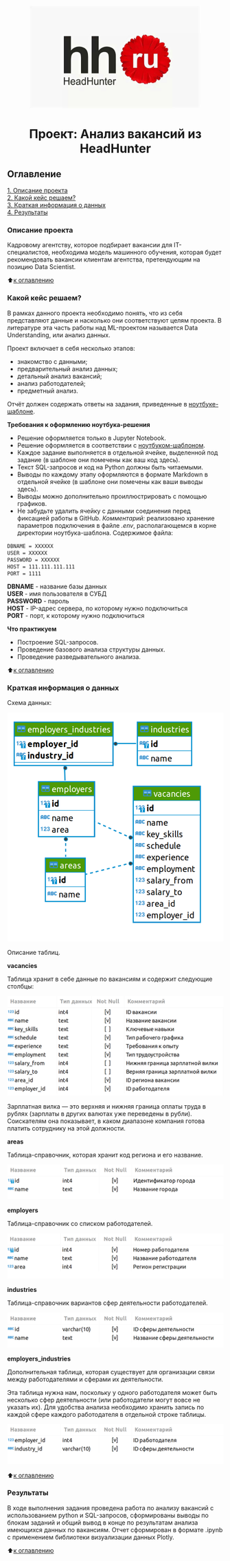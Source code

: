 <center><img src = https://raw.githubusercontent.com/AndreyRysistov/DatasetsForPandas/main/hh%20label.jpg alt="drawing" style="width:400px;"></center>

# <center>Проект: Анализ вакансий из HeadHunter</center>

## Оглавление  
[1. Описание проекта](README.md#Описание-проекта)  
[2. Какой кейс решаем?](README.md#Какой-кейс-решаем)  
[3. Краткая информация о данных](README.md#Краткая-информация-о-данных)  
[4. Результаты](README.md#Результаты)

### Описание проекта
Кадровому агентству, которое подбирает вакансии для IT-специалистов, необходима модель машинного обучения, которая будет рекомендовать вакансии клиентам агентства, претендующим на позицию Data Scientist.

:arrow_up:[к оглавлению](README.md#Оглавление)


### Какой кейс решаем?   
В рамках данного проекта необходимо понять, что из себя представляют данные и насколько они соответствуют целям проекта. В литературе эта часть работы над ML-проектом называется Data Understanding, или анализ данных.  

Проект включает в себя несколько этапов:
- знакомство с данными;
- предварительный анализ данных;
- детальный анализ вакансий;
- анализ работодателей;
- предметный анализ.

 Отчёт должен содержать ответы на задания, приведенные в [ноутбуке-шаблоне](https://lms.skillfactory.ru/asset-v1:SkillFactory+DST-3.0+28FEB2021+type@asset+block@Project_2_Ноутбук_шаблон.ipynb).

**Требования к оформлению ноутбука-решения**     
- Решение оформляется только в Jupyter Notebook.
- Решение оформляется в соответствии с [ноутбуком-шаблоном](https://lms.skillfactory.ru/asset-v1:SkillFactory+DST-3.0+28FEB2021+type@asset+block@Project_2_Ноутбук_шаблон.ipynb).
- Каждое задание выполняется в отдельной ячейке, выделенной под задание (в шаблоне они помечены как ваш код здесь).
- Текст SQL-запросов и код на Python должны быть читаемыми.
- Выводы по каждому этапу оформляются в формате Markdown в отдельной ячейке (в шаблоне они помечены как ваши выводы здесь).
- Выводы можно дополнительно проиллюстрировать с помощью графиков.
- Не забудьте удалить ячейку с данными соединения перед фиксацией работы в GitHub. *Комментарий:* реализовано хранение параметров подключения в файле *.env*, располагающемся в корне директории ноутбука-шаблона. Содержимое файла:
```
DBNAME = ХХХХХХ
USER = ХХХХХХ
PASSWORD = ХХХХХХ
HOST = 111.111.111.111
PORT = 1111
```
**DBNAME** - название базы данных  
**USER** - имя пользователя в СУБД  
**PASSWORD** - пароль  
**HOST** - IP-адрес сервера, по которому нужно подключиться  
**PORT** - порт, к которому нужно подключиться  

**Что практикуем**
- Построение SQL-запросов.
- Проведение базового анализа структуры данных.
- Проведение разведывательного анализа.


:arrow_up:[к оглавлению](README.md#Оглавление)

### Краткая информация о данных
Схема данных:
<center><img src = https://github.com/al-ogr/sf_pr2_job_analysis_hh_sql/blob/main/img/2_1.png alt="drawing"></center>

Описание таблиц.

**vacancies**

Таблица хранит в себе данные по вакансиям и содержит следующие столбцы:

<center><img src = https://github.com/al-ogr/sf_pr2_job_analysis_hh_sql/blob/main/img/2_2.png alt="drawing"></center>

Зарплатная вилка — это верхняя и нижняя граница оплаты труда в рублях (зарплаты в других валютах уже переведены в рубли). Соискателям она показывает, в каком диапазоне компания готова платить сотруднику на этой должности.

**areas**

Таблица-справочник, которая хранит код региона и его название.

<center><img src = https://github.com/al-ogr/sf_pr2_job_analysis_hh_sql/blob/main/img/2_3.png alt="drawing"></center>

**employers**

Таблица-справочник со списком работодателей.

<center><img src = https://github.com/al-ogr/sf_pr2_job_analysis_hh_sql/blob/main/img/2_4.png alt="drawing"></center>

**industries**

Таблица-справочник вариантов сфер деятельности работодателей.

<center><img src = https://github.com/al-ogr/sf_pr2_job_analysis_hh_sql/blob/main/img/2_5.png alt="drawing"></center>

**employers_industries**

Дополнительная таблица, которая существует для организации связи между работодателями и сферами их деятельности.

Эта таблица нужна нам, поскольку у одного работодателя может быть несколько сфер деятельности (или работодатели могут вовсе не указать их). Для удобства анализа необходимо хранить запись по каждой сфере каждого работодателя в отдельной строке таблицы.

<center><img src = https://github.com/al-ogr/sf_pr2_job_analysis_hh_sql/blob/main/img/2_6.png alt="drawing"></center>
  
:arrow_up:[к оглавлению](README.md#Оглавление)

### Результаты  
В ходе выполнения задания проведена работа по анализу вакансий с использованием python и SQL-запросов, сформированы выводы по блокам заданий и общий вывод в конце по результатам анализа имеющихся данных по вакансиям. Отчет сформирован в формате .ipynb с применением библиотеки визуализации данных Plotly.

:arrow_up:[к оглавлению](README.md#Оглавление)